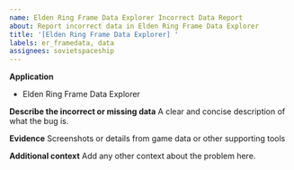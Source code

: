 ```yaml
---
name: Elden Ring Frame Data Explorer Incorrect Data Report
about: Report incorrect data in Elden Ring Frame Data Explorer
title: '[Elden Ring Frame Data Explorer] '
labels: er_framedata, data
assignees: sovietspaceship
---
```


**Application**

-   Elden Ring Frame Data Explorer

**Describe the incorrect or missing data**
A clear and concise description of what the bug is.

**Evidence**
Screenshots or details from game data or other supporting tools

**Additional context**
Add any other context about the problem here.
